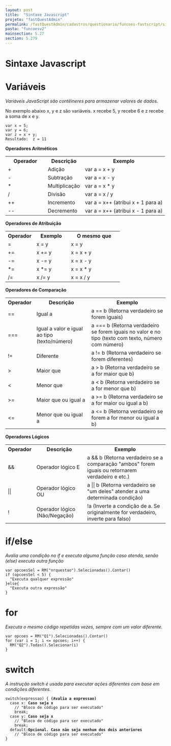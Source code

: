 ```yaml
---
layout: post
title:  "Sintaxe Javascript"
projeto: "fastQuestAdmin"
permalink: /fastQuestAdmin/cadastros/questionario/funcoes-fastscript/sintaxeJavascript
pasta: "funcoesv2"
mainsection: 5.27
section: 5.279
---
```


# Sintaxe Javascript

# Variáveis
*Variáveis JavaScript são contêineres para armazenar valores de dados.*

No exemplo abaixo x, y e z são variáveis. x recebe 5, y recebe 6 e z recebe a soma de x e y.  
<pre>
<code>var x = 5;
var y = 6;
var z = x + y;
Resultado:  z = 11</code>
</pre>

**Operadores Aritméticos**
<table class="w3-table-all notranslate">
<tbody>
  <tr>
    <th style="width:25%">Operador</th>
    <th>Descrição</th>
    <th>Exemplo</th>
  </tr>
  <tr>
    <td>+</td>
    <td>Adição</td>
    <td>var a = x + y</td>
  </tr>
  <tr>
    <td>-</td>
    <td>Subtração</td>
    <td>var a = x - y</td>
  </tr>
  <tr>
    <td>*</td>
    <td>Multiplicação</td>
    <td>var a = x * y</td>
  </tr>
  <tr>
    <td>/</td>
    <td>Divisão</td>
    <td>var a = x / y</td>
  </tr>
  <tr>
    <td>++</td>
    <td>Incremento</td>
    <td>var a = x++ (atribui x + 1 para a)</td>
  </tr>
  <tr>
    <td>--</td>
    <td>Decremento</td>
    <td>var a = x++ (atribui x - 1 para a)</td>
  </tr>
</tbody></table>

**Operadores de Atribuição**
<table class="w3-table-all notranslate">
  <tbody><tr>
    <th style="width:25%">Operador</th>
    <th>Exemplo</th>
    <th>O mesmo que</th>
  </tr>
  <tr>
    <td>=</td>
    <td>x = y</td>
    <td>x = y</td>
  </tr>
  <tr>
    <td>+=</td>
    <td>x += y</td>
    <td>x = x + y</td>
  </tr>
  <tr>
    <td>-=</td>
    <td>x -= y</td>
    <td>x = x - y</td>
  </tr>
  <tr>
    <td>*=</td>
    <td>x *= y</td>
    <td>x = x * y</td>
  </tr>
  <tr>
    <td>/=</td>
    <td>x /= y</td>
    <td>x = x / y</td>
  </tr>
</tbody></table>  

**Operadores de Comparação**
<table class="w3-table-all notranslate">
  <tbody><tr>
    <th style="width:12%">Operador</th>
    <th>Descrição</th>
    <th>Exemplo</th>
    </tr>
    <tr>
      <td>==</td>
      <td>Igual a</td>
      <td>a == b (Retorna verdadeiro se forem iguais)</td>
    </tr>
    <tr>
      <td>===</td>
      <td>Igual a valor e igual ao tipo (texto/número)</td>
      <td>a === b (Retorna verdadeiro se forem iguais no valor e no tipo (texto com texto, número com número)</td>
    </tr>
    <tr>
      <td>!=</td>
      <td>Diferente</td>
      <td>a != b (Retorna verdadeiro se forem diferentes)</td>
    </tr>
    <tr>
      <td>&gt;</td>
      <td>Maior que</td>
      <td>a > b (Retorna verdadeiro se a for maior que b)</td>
    </tr>
    <tr>
      <td>&lt;</td>
      <td>Menor que</td>
      <td>a < b (Retorna verdadeiro se a for menor que b)</td>
    </tr>
    <tr>
      <td>&gt;=</td>
      <td>Maior que ou igual a</td>
      <td>a >= b (Retorna verdadeiro se a for maior ou igual a b)</td>
    </tr>
    <tr>
      <td>&lt;=</td>
      <td>Menor que ou igual a</td>
      <td>a <= b (Retorna verdadeiro se forem a for menor ou igual a b)</td>
    </tr>
  </tbody>
</table>

**Operadores Lógicos**
<table class="w3-table-all notranslate">
  <tbody>
    <tr>
      <th style="width:12%">Operador</th>
      <th>Descrição</th>
      <th>Exemplo</th>
    </tr>
    <tr>
      <td>&amp;&amp;</td>
      <td>Operador lógico E</td>
      <td>a && b (Retorna verdadeiro se a comparação "ambos" forem iguais ou retornarem verdadeiro e etc.)</td>
    </tr>
    <tr>
      <td>||</td>
      <td>Operador lógico OU</td>
      <td>a || b (Retorna verdadeiro se "um deles" atender a uma determinada condição)</td>
    </tr>
    <tr>
      <td>!</td>
      <td>Operador lógico (Não/Negação)</td>
      <td>!a (Inverte a condição de a. Se originalmente for verdadeiro, inverte para falso)</td>
    </tr>
  </tbody>
</table>

# if/else
*Avalia uma condição no if e executa alguma função caso atenda, senão (else) executa outra função*

<pre>
<code>var opcoesSel = RM("nrquestao").Selecionadas().Contar() 
if (opcoesSel < 5) {
  "Executa qualquer expressão"
}else{
  "Executa outra expressão"
}</code>
</pre>

# for
*Executa o mesmo código repetidas vezes, sempre com um valor diferente.*

<pre>
<code>var opcoes = RM("Q1").Selecionadas().Contar()
for (var i = 1; i <= opcoes; i++) { 
  RM("Q2").Todas().Selecionar(i)
}</code>
</pre>

# switch
*A instrução switch é usada para executar ações diferentes com base em condições diferentes.*

<pre>
<code>switch(expressao) { <b>(Avalia a expressao)</b>
  case x: <b>Caso seja x</b>
    // "Bloco de código para ser executado"
    break;
  case y: <b>Caso seja x</b>
    // "Bloco de código para ser executado"
    break;
  default:<b>Opcional. Caso não seja nenhum dos dois anteriores</b>
    // "Bloco de código para ser executado"
}
